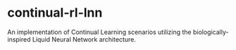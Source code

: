 # continual-rl-lnn
An implementation of Continual Learning scenarios utilizing the biologically-inspired Liquid Neural Network architecture.
